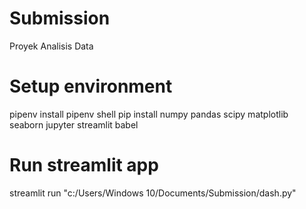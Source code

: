 # Submission
Proyek Analisis Data

# Setup environment
pipenv install
pipenv shell
pip install numpy pandas scipy matplotlib seaborn jupyter streamlit babel 

# Run streamlit app
streamlit run "c:/Users/Windows 10/Documents/Submission/dash.py"
